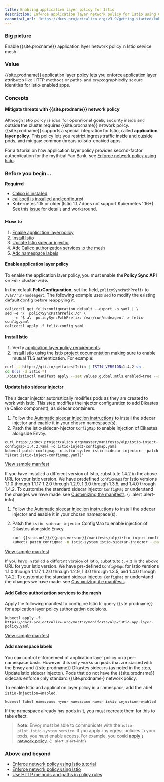 ```yaml
---
title: Enabling application layer policy for Istio
description: Enforce application layer network policy for Istio using Calico network policy.
canonical_url: 'https://docs.projectcalico.org/v3.9/getting-started/kubernetes/installation/app-layer-policy'
---
```


### Big picture

Enable {{site.prodname}} application layer network policy in Istio service mesh.

### Value

{{site.prodname}} application layer policy lets you enforce application layer attributes like HTTP methods or paths, and cryptographically secure identities for Istio-enabled apps. 

### Concepts

#### Mitigate threats with {{site.prodname}} network policy

Although Istio policy is ideal for operational goals, security inside and outside the cluster requires {{site.prodname}} network policy. {{site.prodname}} supports a special integration for Istio, called **application layer policy**. This policy lets you restrict ingress traffic inside and outside pods, and mitigate common threats to Istio-enabled apps.

For a tutorial on how application layer policy provides second-factor authentication for the mythical Yao Bank, see [Enforce network policy using Istio]({{site.url}}/{{page.version}}/security/tutorials/app-layer-policy/enforce-policy-istio).

### Before you begin...

**Required**

- [Calico is installed]({{site.url}}/{{page.version}}/getting-started/)
- [calicoctl is installed and configured]({{site.url}}/{{page.version}}/getting-started/calicoctl/install)
- Kubernetes 1.15 or older (Istio 1.1.7 does not support Kubernetes 1.16+) . 
See this [issue](https://github.com/projectcalico/calico/issues/2943) for details and workaround.  

### How to

1. [Enable application layer policy](#enable-application-layer-policy)
1. [Install Istio](#install-istio)
1. [Update Istio sidecar injector](#update-istio-sidecar-injector)
1. [Add Calico authorization services to the mesh](#add-calico-authorization-services-to-the-mesh)
1. [Add namespace labels](#add-namespace-labels)

#### Enable application layer policy

To enable the application layer policy, you must enable the **Policy Sync API** on Felix cluster-wide.

In the default **FelixConfiguration**, set the field, `policySyncPathPrefix` to `/var/run/nodeagent`. The following example uses `sed` to modify the existing default config before reapplying it.

```
calicoctl get felixconfiguration default --export -o yaml | \
sed -e '/  policySyncPathPrefix:/d' \
    -e '$ a\  policySyncPathPrefix: /var/run/nodeagent' > felix-config.yaml
calicoctl apply -f felix-config.yaml
```

#### Install Istio

1. Verify [application layer policy requirements]({{site.url}}/{{page.version}}/getting-started/kubernetes/requirements#application-layer-policy-requirements).
1. Install Istio using the [Istio project documentation](https://archive.istio.io/v1.3/docs/setup/install/) making sure to enable mutual TLS authentication. For example:

```bash
curl -L https://git.io/getLatestIstio | ISTIO_VERSION=1.4.2 sh -
cd $(ls -d istio-*)
./bin/istioctl manifest apply --set values.global.mtls.enabled=true --set values.global.controlPlaneSecurityEnabled=true
```

#### Update Istio sidecar injector

The sidecar injector automatically modifies pods as they are created to work with Istio. This step modifies the injector configuration to add Dikastes (a Calico component), as sidecar containers.

1. Follow the [Automatic sidecar injection instructions](https://archive.istio.io/v1.3/docs/setup/additional-setup/sidecar-injection/#automatic-sidecar-injection) to install the sidecar injector and enable it in your chosen namespace(s).
1. Patch the istio-sidecar-injector `ConfigMap` to enable injection of Dikastes alongside Envoy.

```
curl https://docs.projectcalico.org/master/manifests/alp/istio-inject-configmap-1.4.2.yaml -o istio-inject-configmap.yaml
kubectl patch configmap -n istio-system istio-sidecar-injector --patch "$(cat istio-inject-configmap.yaml)"
```
[View sample manifest](https://docs.projectcalico.org/master/manifests/alp/istio-inject-configmap-1.3.5.yaml)

If you have installed a different version of Istio, substitute 1.4.2 in the above URL for your Istio version. We have predefined `ConfigMaps` for Istio versions 1.1.0 through 1.1.17, 1.2.0 through 1.2.9, 1.3.0 through 1.3.5, and 1.4.0 through 1.4.2. To customize the standard sidecar injector `ConfigMap` or understand the changes we have made, see [Customizing the manifests]({{site.url}}/{{page.version}}/getting-started/kubernetes/installation/config-options).
{: .alert .alert-info}

1. Follow the [Automatic sidecar injection instructions](https://istio.io/docs/setup/additional-setup/sidecar-injection/#automatic-sidecar-injection)
   to install the sidecar injector and enable it in your chosen namespace(s).

1. Patch the `istio-sidecar-injector` ConfigMap to enable injection of Dikastes alongside Envoy.

   ```bash
   curl {{site.url}}/{{page.version}}/manifests/alp/istio-inject-configmap-1.4.2.yaml -o istio-inject-configmap.yaml
   kubectl patch configmap -n istio-system istio-sidecar-injector --patch "$(cat istio-inject-configmap.yaml)"
   ```

[View sample manifest]({{site.url}}/{{page.version}}/manifests/alp/istio-inject-configmap-1.4.2.yaml)
  
If you have installed a different version of Istio, substitute `1.4.2` in the above URL for your Istio version. We have
pre-defined `ConfigMaps` for Istio versions 1.1.0 through 1.1.17, 1.2.0 through 1.2.9, 1.3.0 through 1.3.5, and 1.4.0 through 1.4.2. To customize the standard sidecar injector `ConfigMap` or
understand the changes we have made, see
[Customizing the manifests](config-options).

#### Add Calico authorization services to the mesh

Apply the following manifest to configure Istio to query {{site.prodname}} for application layer policy authorization decisions.

```
kubectl apply -f https://docs.projectcalico.org/master/manifests/alp/istio-app-layer-policy.yaml
```

[View sample manifest](https://docs.projectcalico.org/master/manifests/alp/istio-app-layer-policy.yaml)

#### Add namespace labels

You can control enforcement of application layer policy on a per-namespace basis. However, this only works on pods that are started with the Envoy and {{site.prodname}} Dikastes sidecars (as noted in the step, Update Istio sidecar injector). Pods that do not have the {{site.prodname}} sidecars enforce only standard {{site.prodname}} network policy.

To enable Istio and application layer policy in a namespace, add the label `istio-injection=enabled`.

```
kubectl label namespace <your namespace name> istio-injection=enabled
```

If the namespace already has pods in it, you must recreate them for this to take effect.

>**Note**: Envoy must be able to communicate with the `istio-pilot.istio-system service`. If you apply any egress policies to your pods, you *must* enable access. For example, you could [apply a network policy]({{site.url}}/{{page.version}}/getting-started/kubernetes/installation/manifests/app-layer-policy/allow-istio-pilot.yaml).
{: .alert .alert-info}

### Above and beyond

- [Enforce network policy using Istio tutorial]({{site.url}}/{{page.version}}/security/tutorials/app-layer-policy/enforce-policy-istio)
- [Enforce network policy using Istio]({{site.url}}/{{page.version}}/security/enforce-policy-istio)
- [Use HTTP methods and paths in policy rules]({{site.url}}/{{page.version}}/security/http-methods)
